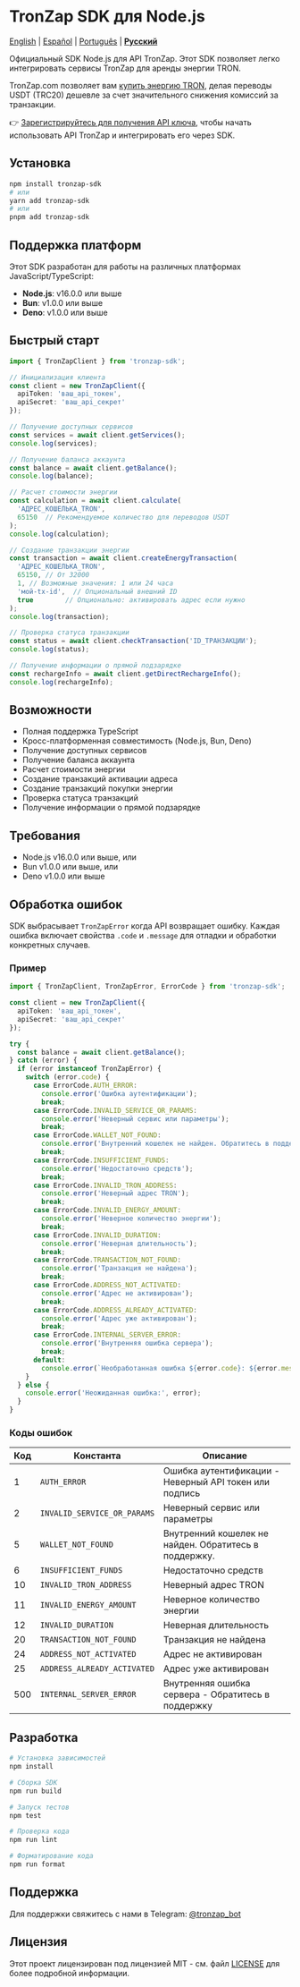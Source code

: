# TronZap SDK для Node.js

[English](README.md) | [Español](README.es.md) | [Português](README.pt-br.md) | **[Русский](README.ru.md)**

Официальный SDK Node.js для API TronZap.
Этот SDK позволяет легко интегрировать сервисы TronZap для аренды энергии TRON.

TronZap.com позволяет вам [купить энергию TRON](https://tronzap.com/), делая переводы USDT (TRC20) дешевле за счет значительного снижения комиссий за транзакции.

👉 [Зарегистрируйтесь для получения API ключа](https://tronzap.com), чтобы начать использовать API TronZap и интегрировать его через SDK.

## Установка

```bash
npm install tronzap-sdk
# или
yarn add tronzap-sdk
# или
pnpm add tronzap-sdk
```

## Поддержка платформ

Этот SDK разработан для работы на различных платформах JavaScript/TypeScript:

- **Node.js**: v16.0.0 или выше
- **Bun**: v1.0.0 или выше
- **Deno**: v1.0.0 или выше

## Быстрый старт

```typescript
import { TronZapClient } from 'tronzap-sdk';

// Инициализация клиента
const client = new TronZapClient({
  apiToken: 'ваш_api_токен',
  apiSecret: 'ваш_api_секрет'
});

// Получение доступных сервисов
const services = await client.getServices();
console.log(services);

// Получение баланса аккаунта
const balance = await client.getBalance();
console.log(balance);

// Расчет стоимости энергии
const calculation = await client.calculate(
  'АДРЕС_КОШЕЛЬКА_TRON',
  65150  // Рекомендуемое количество для переводов USDT
);
console.log(calculation);

// Создание транзакции энергии
const transaction = await client.createEnergyTransaction(
  'АДРЕС_КОШЕЛЬКА_TRON',
  65150, // От 32000
  1, // Возможные значения: 1 или 24 часа
  'мой-tx-id',  // Опциональный внешний ID
  true        // Опционально: активировать адрес если нужно
);
console.log(transaction);

// Проверка статуса транзакции
const status = await client.checkTransaction('ID_ТРАНЗАКЦИИ');
console.log(status);

// Получение информации о прямой подзарядке
const rechargeInfo = await client.getDirectRechargeInfo();
console.log(rechargeInfo);
```

## Возможности

- Полная поддержка TypeScript
- Кросс-платформенная совместимость (Node.js, Bun, Deno)
- Получение доступных сервисов
- Получение баланса аккаунта
- Расчет стоимости энергии
- Создание транзакций активации адреса
- Создание транзакций покупки энергии
- Проверка статуса транзакций
- Получение информации о прямой подзарядке

## Требования

- Node.js v16.0.0 или выше, или
- Bun v1.0.0 или выше, или
- Deno v1.0.0 или выше

## Обработка ошибок

SDK выбрасывает `TronZapError` когда API возвращает ошибку. Каждая ошибка включает свойства `.code` и `.message` для отладки и обработки конкретных случаев.

### Пример

```typescript
import { TronZapClient, TronZapError, ErrorCode } from 'tronzap-sdk';

const client = new TronZapClient({
  apiToken: 'ваш_api_токен',
  apiSecret: 'ваш_api_секрет'
});

try {
  const balance = await client.getBalance();
} catch (error) {
  if (error instanceof TronZapError) {
    switch (error.code) {
      case ErrorCode.AUTH_ERROR:
        console.error('Ошибка аутентификации');
        break;
      case ErrorCode.INVALID_SERVICE_OR_PARAMS:
        console.error('Неверный сервис или параметры');
        break;
      case ErrorCode.WALLET_NOT_FOUND:
        console.error('Внутренний кошелек не найден. Обратитесь в поддержку.');
        break;
      case ErrorCode.INSUFFICIENT_FUNDS:
        console.error('Недостаточно средств');
        break;
      case ErrorCode.INVALID_TRON_ADDRESS:
        console.error('Неверный адрес TRON');
        break;
      case ErrorCode.INVALID_ENERGY_AMOUNT:
        console.error('Неверное количество энергии');
        break;
      case ErrorCode.INVALID_DURATION:
        console.error('Неверная длительность');
        break;
      case ErrorCode.TRANSACTION_NOT_FOUND:
        console.error('Транзакция не найдена');
        break;
      case ErrorCode.ADDRESS_NOT_ACTIVATED:
        console.error('Адрес не активирован');
        break;
      case ErrorCode.ADDRESS_ALREADY_ACTIVATED:
        console.error('Адрес уже активирован');
        break;
      case ErrorCode.INTERNAL_SERVER_ERROR:
        console.error('Внутренняя ошибка сервера');
        break;
      default:
        console.error(`Необработанная ошибка ${error.code}: ${error.message}`);
    }
  } else {
    console.error('Неожиданная ошибка:', error);
  }
}
```

### Коды ошибок

| Код | Константа                      | Описание |
|-----|--------------------------------|-------------|
| 1   | `AUTH_ERROR`                  | Ошибка аутентификации - Неверный API токен или подпись |
| 2   | `INVALID_SERVICE_OR_PARAMS`   | Неверный сервис или параметры |
| 5   | `WALLET_NOT_FOUND`            | Внутренний кошелек не найден. Обратитесь в поддержку. |
| 6   | `INSUFFICIENT_FUNDS`          | Недостаточно средств |
| 10  | `INVALID_TRON_ADDRESS`        | Неверный адрес TRON |
| 11  | `INVALID_ENERGY_AMOUNT`       | Неверное количество энергии |
| 12  | `INVALID_DURATION`            | Неверная длительность |
| 20  | `TRANSACTION_NOT_FOUND`       | Транзакция не найдена |
| 24  | `ADDRESS_NOT_ACTIVATED`       | Адрес не активирован |
| 25  | `ADDRESS_ALREADY_ACTIVATED`   | Адрес уже активирован |
| 500 | `INTERNAL_SERVER_ERROR`       | Внутренняя ошибка сервера - Обратитесь в поддержку |

## Разработка

```bash
# Установка зависимостей
npm install

# Сборка SDK
npm run build

# Запуск тестов
npm test

# Проверка кода
npm run lint

# Форматирование кода
npm run format
```

## Поддержка

Для поддержки свяжитесь с нами в Telegram: [@tronzap_bot](https://t.me/tronzap_bot)

## Лицензия

Этот проект лицензирован под лицензией MIT - см. файл [LICENSE](LICENSE) для более подробной информации.